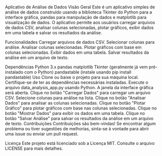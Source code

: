 Aplicativo de Análise de Dados
Visão Geral
Este é um aplicativo simples de análise de dados construído usando a biblioteca Tkinter do Python para a interface gráfica, pandas para manipulação de dados e matplotlib para visualização de dados. O aplicativo permite aos usuários carregar arquivos de dados CSV, analisar colunas selecionadas, plotar gráficos, exibir dados em uma tabela e salvar os resultados da análise.

Funcionalidades
Carregar arquivos de dados CSV.
Selecionar colunas para análise.
Analisar colunas selecionadas.
Plotar gráficos com base em colunas selecionadas.
Exibir dados em uma tabela.
Salvar resultados da análise em um arquivo de texto.

Dependências
Python 3.x
pandas
matplotlib
Tkinter (geralmente já vem pré-instalado com o Python)
pandastable (instale usando pip install pandastable)
Uso
Clone ou baixe o projeto para sua máquina local.
Certifique-se de ter as dependências necessárias instaladas.
Execute o arquivo data_analysis_app.py usando Python.
A janela da interface gráfica será aberta.
Clique no botão "Carregar Dados" para carregar um arquivo CSV.
Selecione colunas para análise na lista.
Clique no botão "Analisar Dados" para analisar as colunas selecionadas.
Clique no botão "Plotar Gráfico" para plotar gráficos com base nas colunas selecionadas.
Clique no botão "Mostrar Dados" para exibir os dados em uma tabela.
Clique no botão "Salvar Análise" para salvar os resultados da análise em um arquivo de texto.
Contribuições
Contribuições são bem-vindas! Se encontrar algum problema ou tiver sugestões de melhorias, sinta-se à vontade para abrir uma issue ou enviar um pull request.

Licença
Este projeto está licenciado sob a Licença MIT. Consulte o arquivo LICENSE para mais detalhes.
